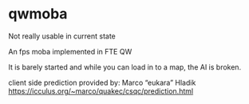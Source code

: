 # qwmoba
Not really usable in current state

An fps moba implemented in FTE QW

It is barely started and while you can load in to a map, the AI is broken.

client side prediction provided by:
Marco “eukara” Hladik
https://icculus.org/~marco/quakec/csqc/prediction.html
